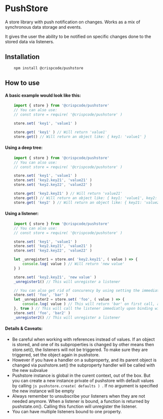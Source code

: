 # PushStore

A store library with push notification on changes.
Works as a mix of synchronous data storage and events.

It gives the user the ability to be notified on specific changes done to the stored data via listeners.

## Installation
```
    npm install @crispcode/pushstore
```

## How to use

#### A basic example would look like this:
```js
    import { store } from '@crispcode/pushstore'
    // You can also use:
    // const store = require( '@crispcode/pushstore' )

    store.set( 'key1', 'value1' )

    store.get( 'key1' ) // Will return 'value1'
    store.get() // Will return an object like: { key1: 'value1' }
```

#### Using a deep tree:
```js
    import { store } from '@crispcode/pushstore'
    // You can also use:
    // const store = require( '@crispcode/pushstore' )

    store.set( 'key1', 'value1' )
    store.set( 'key2.key21', 'value21' )
    store.set( 'key2.key22', 'value22' )

    store.get( 'key2.key21' ) // Will return 'value21'
    store.get() // Will return an object like: { key1: 'value1', key2: { key21: 'value21', key22: 'value22' } }
    store.get( 'key2' ) // Will return an object like: { key21: 'value21', key22: 'value22' }
```

#### Using a listener:
```js
    import { store } from '@crispcode/pushstore'
    // You can also use:
    // const store = require( '@crispcode/pushstore' )

    store.set( 'key1', 'value1' )
    store.set( 'key2.key21', 'value21' )
    store.set( 'key2.key22', 'value22' )

    let _unregister1 = store.on( 'key2.key21', ( value ) => {
        console.log( value ) // Will return 'new value'
    } )

    store.set( 'key2.key21', 'new value' )
    _unregister1() // This will unregister a listener

    // You can also get rid of concurency by using setting the immediate parameter to true when binding the listener
    store.set( 'foo', 'bar' )
    let _unregister2 = store.set( 'foo', ( value ) => {
        console.log( value ) // This will return 'bar' on first call, and 'bar2' on second call
    }, true ) // This will call the listener immediatly upon binding with the current value
    store.set( 'foo', 'bar2' )
    _unregister2() // This will unregister a listener
```

#### Details & Caveats:

 - Be careful when working with references instead of values. If an object is stored, and one of its subproperties is changed by other means then store.set(), the listeners will not be triggered. To make sure they are triggered, set the object again in pushstore.
 - However if you have a handler on a subproperty, and its parent object is changed via pushstore.set() the subproperty handler will be called with the new subvalue
 - Pushstore instance is global in the curent context, out of the box. But you can create a new instance private of pushstore with default values by calling ```js pushstore.create( defaults ) ```. If no argument is specified the new instance will be empty
 - Always remember to unsubscribe your listeners when they are not needed anymore. When a listener is bound, a function is returned by pushstate.on(). Calling this function will unregister the listener.
 - You can have multiple listeners bound to one property.